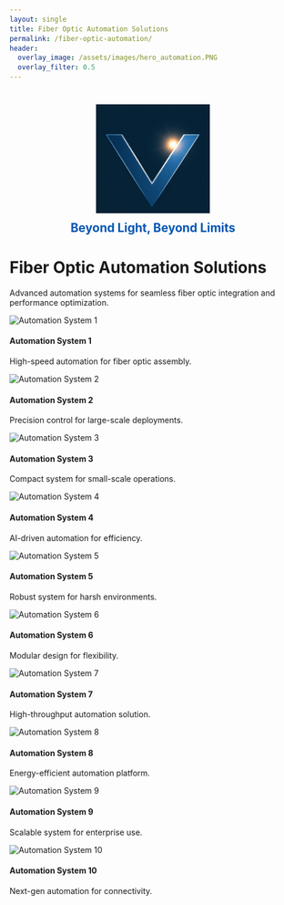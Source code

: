 ```yaml
---
layout: single
title: Fiber Optic Automation Solutions
permalink: /fiber-optic-automation/
header:
  overlay_image: /assets/images/hero_automation.PNG
  overlay_filter: 0.5
---
```


<div style="text-align: center; margin: 40px 0;">
  <img src="/assets/images/logo.png" alt="V-lumen Logo" style="max-width: 200px; height: auto;">
  <h2 style="color: #0056b3; margin: 10px 0;">Beyond Light, Beyond Limits</h2>
</div>

# Fiber Optic Automation Solutions
Advanced automation systems for seamless fiber optic integration and performance optimization.

<div class="product-grid">
  <div class="product-item">
    <img src="/assets/images/products/automation1.jpg" alt="Automation System 1">
    <h4>Automation System 1</h4>
    <p>High-speed automation for fiber optic assembly.</p>
  </div>
  <div class="product-item">
    <img src="/assets/images/products/automation2.jpg" alt="Automation System 2">
    <h4>Automation System 2</h4>
    <p>Precision control for large-scale deployments.</p>
  </div>
  <div class="product-item">
    <img src="/assets/images/products/automation3.jpg" alt="Automation System 3">
    <h4>Automation System 3</h4>
    <p>Compact system for small-scale operations.</p>
  </div>
  <div class="product-item">
    <img src="/assets/images/products/automation4.jpg" alt="Automation System 4">
    <h4>Automation System 4</h4>
    <p>AI-driven automation for efficiency.</p>
  </div>
  <div class="product-item">
    <img src="/assets/images/products/automation5.jpg" alt="Automation System 5">
    <h4>Automation System 5</h4>
    <p>Robust system for harsh environments.</p>
  </div>
  <div class="product-item">
    <img src="/assets/images/products/automation6.jpg" alt="Automation System 6">
    <h4>Automation System 6</h4>
    <p>Modular design for flexibility.</p>
  </div>
  <div class="product-item">
    <img src="/assets/images/products/automation7.jpg" alt="Automation System 7">
    <h4>Automation System 7</h4>
    <p>High-throughput automation solution.</p>
  </div>
  <div class="product-item">
    <img src="/assets/images/products/automation8.jpg" alt="Automation System 8">
    <h4>Automation System 8</h4>
    <p>Energy-efficient automation platform.</p>
  </div>
  <div class="product-item">
    <img src="/assets/images/products/automation9.jpg" alt="Automation System 9">
    <h4>Automation System 9</h4>
    <p>Scalable system for enterprise use.</p>
  </div>
  <div class="product-item">
    <img src="/assets/images/products/automation10.jpg" alt="Automation System 10">
    <h4>Automation System 10</h4>
    <p>Next-gen automation for connectivity.</p>
  </div>
</div>
